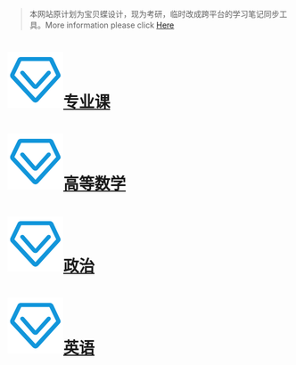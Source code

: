 <html lang="en-US">

 <head>
   <title>专业课 | xiaoluxiang.github.io</title>
   <link rel="canonical" href="https://xiaoluxiang.xyz/" />
	<meta property="og:url" content="https://xiaoluxiang.xyz/" />
   <meta property="og:site_name" content="xiaoluxiang.xyz" />
</head>

> 本网站原计划为宝贝蝶设计，现为考研，临时改成跨平台的学习笔记同步工具。More information please click [Here](https://bbdie.xyz)

# [<img src = "./images/zhuanyeke.png" height =100 width = 100>专业课](./专业课目录.md)



# [<img src = "./images/zhuanyeke.png" height =100 width = 100>高等数学](./高等数学目录.md)



# [<img src = "./images/zhuanyeke.png" height =100 width = 100>政治](./政治目录.md)



# [<img src = "./images/zhuanyeke.png" height =100 width = 100>英语](./英语目录.md)

